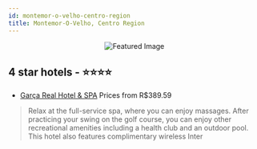 ```yaml
---
id: montemor-o-velho-centro-region
title: Montemor-O-Velho, Centro Region
---
```


<center><img src="https://i.travelapi.com/hotels/16000000/15500000/15496900/15496881/b5db77ca_z.jpg" alt="Featured Image" /></center>


##  4 star hotels - ⭐️⭐️⭐️⭐️

-    [Garça Real Hotel & SPA](https://us.hurb.com/hotels/montemor-o-velho/garca-real-hotel-spa-JNP-JP01073C?cmp=18055) Prices from R$389.59
   > Relax at the full-service spa, where you can enjoy massages. After practicing your swing on the golf course, you can enjoy other recreational amenities including a health club and an outdoor pool. This hotel also features complimentary wireless Inter
